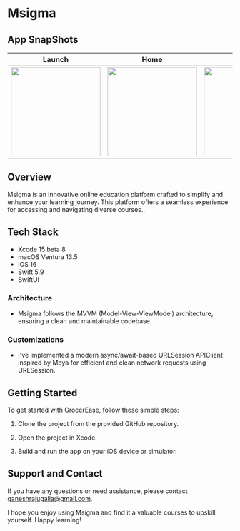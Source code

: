 # Msigma

## App SnapShots

| Launch | Home | Courses |
| -- | -- | -- |
| <img src="GrocerEase/Media/Launch.png" width="200"> | <img src="GrocerEase/Media/Welcome.png" width="200"> | <img src="GrocerEase/Media/Categories.png" width="200"> 

## Overview

Msigma is an innovative online education platform crafted to simplify and enhance your learning journey. This platform offers a seamless experience for accessing and navigating diverse courses..

## Tech Stack

- Xcode 15 beta 8
- macOS Ventura 13.5
- iOS 16
- Swift 5.9
- SwiftUI

### Architecture

- Msigma follows the MVVM (Model-View-ViewModel) architecture, ensuring a clean and maintainable codebase.

### Customizations

- I've implemented a modern async/await-based URLSession APIClient inspired by Moya for efficient and clean network requests using URLSession.
  
## Getting Started

To get started with GrocerEase, follow these simple steps:

1. Clone the project from the provided GitHub repository.

2. Open the project in Xcode.

3. Build and run the app on your iOS device or simulator.

## Support and Contact

If you have any questions or need assistance, please contact ganeshrajugalla@gmail.com.

I hope you enjoy using Msigma and find it a valuable courses to upskill yourself. Happy learning!
